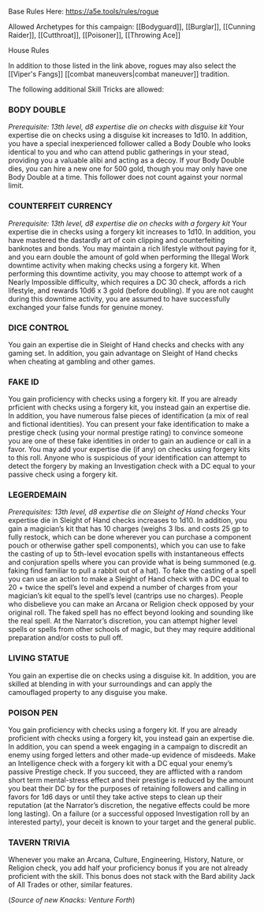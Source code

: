 Base Rules Here: https://a5e.tools/rules/rogue

Allowed Archetypes for this campaign: [[Bodyguard]], [[Burglar]], [[Cunning Raider]], [[Cutthroat]], [[Poisoner]], [[Throwing Ace]]

House Rules

In addition to those listed in the link above, rogues may also select the [[Viper's Fangs]] [[combat maneuvers|combat maneuver]] tradition.

The following additional Skill Tricks are allowed:
### BODY DOUBLE 
*Prerequisite: 13th level, d8 expertise die on checks with disguise kit* 
Your expertise die on checks using a disguise kit increases to 1d10. In addition, you have a special inexperienced follower called a Body Double who looks identical to you and who can attend public gatherings in your stead, providing you a valuable alibi and acting as a decoy. If your Body Double dies, you can hire a new one for 500 gold, though you may only have one Body Double at a time. This follower does not count against your normal limit. 
### COUNTERFEIT CURRENCY 
*Prerequisite: 13th level, d8 expertise die on checks with a forgery kit* 
Your expertise die in checks using a forgery kit increases to 1d10. In addition, you have mastered the dastardly art of coin clipping and counterfeiting banknotes and bonds. You may maintain a rich lifestyle without paying for it, and you earn double the amount of gold when performing the Illegal Work downtime activity when making checks using a forgery kit. When performing this downtime activity, you may choose to attempt work of a Nearly Impossible difficulty, which requires a DC 30 check, affords a rich lifestyle, and rewards 10d6 x 3 gold (before doubling). If you are not caught during this downtime activity, you are assumed to have successfully exchanged your false funds for genuine money. 
### DICE CONTROL 
You gain an expertise die in Sleight of Hand checks and checks with any gaming set. In addition, you gain advantage on Sleight of Hand checks when cheating at gambling and other games. 
### FAKE ID 
You gain proficiency with checks using a forgery kit. If you are already prficient with checks using a forgery kit, you instead gain an expertise die. In addition, you have numerous false pieces of identification (a mix of real and fictional identities). You can present your fake identification to make a prestige check (using your normal prestige rating) to convince someone you are one of these fake identities in order to gain an audience or call in a favor. You may add your expertise die (if any) on checks using forgery kits to this roll. Anyone who is suspicious of your identification can attempt to detect the forgery by making an Investigation check with a DC equal to your passive check using a forgery kit.
### LEGERDEMAIN 
*Prerequisites: 13th level, d8 expertise die on Sleight of Hand checks* 
Your expertise die in Sleight of Hand checks increases to 1d10. In addition, you gain a magician’s kit that has 10 charges (weighs 3 lbs. and costs 25 gp to fully restock, which can be done wherever you can purchase a component pouch or otherwise gather spell components), which you can use to fake the casting of up to 5th-level evocation spells with instantaneous effects and conjuration spells where you can provide what is being summoned (e.g. faking find familiar to pull a rabbit out of a hat). To fake the casting of a spell you can use an action to make a Sleight of Hand check with a DC equal to 20 + twice the spell’s level and expend a number of charges from your magician’s kit equal to the spell’s level (cantrips use no charges). People who disbelieve you can make an Arcana or Religion check opposed by your original roll. The faked spell has no effect beyond looking and sounding like the real spell. At the Narrator’s discretion, you can attempt higher level spells or spells from other schools of magic, but they may require additional preparation and/or costs to pull off. 
### LIVING STATUE 
You gain an expertise die on checks using a disguise kit. In addition, you are skilled at blending in with your surroundings and can apply the camouflaged property to any disguise you make. 
### POISON PEN 
You gain proficiency with checks using a forgery kit. If you are already proficient with checks using a forgery kit, you instead gain an expertise die. In addition, you can spend a week engaging in a campaign to discredit an enemy using forged letters and other made-up evidence of misdeeds. Make an Intelligence check with a forgery kit with a DC equal your enemy’s passive Prestige check. If you succeed, they are afflicted with a random short term mental-stress effect and their prestige is reduced by the amount you beat their DC by for the purposes of retaining followers and calling in favors for 1d6 days or until they take active steps to clean up their reputation (at the Narrator’s discretion, the negative effects could be more long lasting). On a failure (or a successful opposed Investigation roll by an interested party), your deceit is known to your target and the general public. 
### TAVERN TRIVIA 
Whenever you make an Arcana, Culture, Engineering, History, Nature, or Religion check, you add half your proficiency bonus if you are not already proficient with the skill. This bonus does not stack with the Bard ability Jack of All Trades or other, similar features.

(*Source of new Knacks: Venture Forth*)